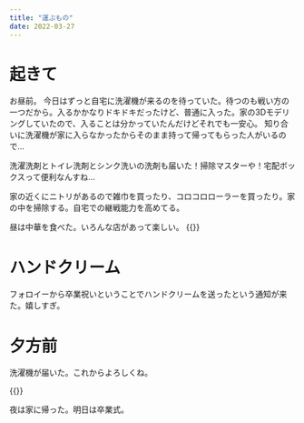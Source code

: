 ```yaml
---
title: "運ぶもの"
date: 2022-03-27
---
```


# 起きて
お昼前。
今日はずっと自宅に洗濯機が来るのを待っていた。待つのも戦い方の一つだから。入るかかなりドキドキだったけど、普通に入った。家の3Dモデリングしていたので、入ることは分かっていたんだけどそれでも一安心。
知り合いに洗濯機が家に入らなかったからそのまま持って帰ってもらった人がいるので...

洗濯洗剤とトイレ洗剤とシンク洗いの洗剤も届いた！掃除マスターや！宅配ボックスって便利なんすね...

家の近くにニトリがあるので雑巾を買ったり、コロコロローラーを買ったり。家の中を掃除する。自宅での継戦能力を高めてる。

昼は中華を食べた。いろんな店があって楽しい。
{{<tweet user="dango_bot" id="1507969086789394434">}}

# ハンドクリーム
フォロイーから卒業祝いということでハンドクリームを送ったという通知が来た。嬉しすぎ。

# 夕方前
洗濯機が届いた。これからよろしくね。

{{<tweet user="dango_bot" id="1507999721616703496">}}

夜は家に帰った。明日は卒業式。